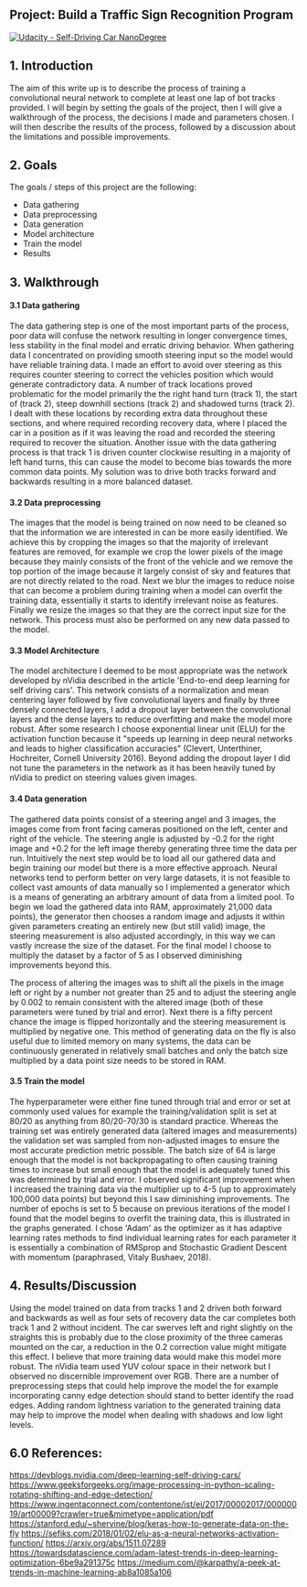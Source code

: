 ## Project: Build a Traffic Sign Recognition Program
[![Udacity - Self-Driving Car NanoDegree](https://s3.amazonaws.com/udacity-sdc/github/shield-carnd.svg)](http://www.udacity.com/drive)

## 1. Introduction
The aim of this write up is to describe the process of training a convolutional neural network to complete at least one lap of bot tracks provided. I will begin by setting the goals of the project, then I will give a walkthrough of the process, the decisions I made and parameters chosen. I will then describe the results of the process, followed by a discussion about the limitations and possible improvements.

[image1]: ./images/orig_image.jpg "Original image"

## 2. Goals
The goals / steps of this project are the following:
* Data gathering
* Data preprocessing
* Data generation
* Model architecture
* Train the model
* Results

## 3. Walkthrough

#### 3.1 Data gathering
The data gathering step is one of the most important parts of the process, poor data will confuse the network resulting in longer convergence times, less stability in the final model and erratic driving behavior. When gathering data I concentrated on providing smooth steering input so the model would have reliable training data. I made an effort to avoid over steering as this requires counter steering to correct the vehicles position which would generate contradictory data. A number of track locations proved problematic for the model primarily the the right hand turn (track 1), the start of (track 2), steep downhill sections (track 2) and shadowed turns (track 2). I dealt with these locations by recording extra data throughout these sections, and where required recording recovery data, where I placed the car in a position as if it was leaving the road and recorded the steering required to recover the situation. Another issue with the data gathering process is that track 1 is driven counter clockwise resulting in a majority of left hand turns, this can cause the model to become bias towards the more common data points. My solution was to drive both tracks forward and backwards resulting in a more balanced dataset.  

[image1]: ./images/problems.jpg "Problematic locations"

#### 3.2 Data preprocessing
The images that the model is being trained on now need to be cleaned so that the information we are interested in can be more easily identified. We achieve this by cropping the images so that the majority of irrelevant features are removed, for example we crop the lower pixels of the image because they mainly consists of the front of the vehicle and we remove the top portion of the image because it largely consist of sky and features that are not directly related to the road. Next we blur the images to reduce noise that can become a problem during training when a model can overfit the training data, essentially it starts to identify irrelevant noise as features. Finally we resize the images so that they are the correct input size for the network. This process must also be performed on any new data passed to the model.

[image2]: ./images/process.jpg "Preprocessing steps"

#### 3.3 Model Architecture
The model architecture I deemed to be most appropriate was the network developed by nVidia described in the article 'End-to-end deep learning for self driving cars'. This network consists of a normalization and mean centering layer followed by five convolutional layers and finally by three densely connected layers, I add a dropout layer between the convolutional layers and the dense layers to reduce overfitting and make the model more robust. After some research I choose exponential linear unit (ELU) for the activation function because it "speeds up learning in deep neural networks and leads to higher classification accuracies" (Clevert, Unterthiner, Hochreiter, Cornell University 2016). Beyond adding the dropout layer I did not tune the parameters in the network as it has been heavily tuned by nVidia to predict on steering values given images.

[image3]: ./images/cnn.jpg "Network architecture"

#### 3.4 Data generation
The gathered data points consist of a steering angel and 3 images, the images come from front facing cameras positioned on the left, center and right of the vehicle. The steering angle is adjusted by -0.2 for the right image and +0.2 for the left image thereby generating three time the data per run. Intuitively the next step would be to load all our gathered data and begin training our model but there is a more effective approach. Neural networks tend to perform better on very large datasets, it is not feasible to collect vast amounts of data manually so I implemented a generator which is a means of generating an arbitrary amount of data from a limited pool. To begin we load the gathered data into RAM, approximately 21,000 data points), the generator then chooses a random image and adjusts it within given parameters creating an entirely new (but still valid) image, the steering measurement is also adjusted accordingly, in this way we can vastly increase the size of the dataset. For the final model I choose to multiply the dataset by a factor of 5 as I observed diminishing improvements beyond this.

The process of altering the images was to shift all the pixels in the image left or right by a number not greater than 25 and to adjust the steering angle by 0.002 to remain consistent with the altered image (both of these parameters were tuned by trial and error). Next there is a fifty percent chance the image is flipped horizontally and the steering measurement is multiplied by negative one.
This method of generating data on the fly is also useful due to limited memory on many systems, the data can be continuously generated in relatively small batches and only the batch size multiplied by a data point size needs to be stored in RAM.

[image4]: ./images/shift.jpg "Image alteration steps"

#### 3.5 Train the model

The hyperparameter were either fine tuned through trial and error or set at commonly used values for example the training/validation split is set at 80/20 as anything from 80/20-70/30 is standard practice. Whereas the training set was entirely generated data (altered images and measurements) the validation set was sampled from non-adjusted images to ensure the most accurate prediction metric possible. The batch size of 64 is large enough that the model is not backpropagating to often causing training times to increase but small enough that the model is adequately tuned this was determined by trial and error. I observed significant improvement when I increased the training data via the multiplier up to 4-5 (up to approximately 100,000 data points) but beyond this I saw diminishing improvements. The number of epochs is set to 5 because on previous iterations of the model I found that the model begins to overfit the training data, this is illustrated in the graphs generated. I chose 'Adam' as the optimizer as it has adaptive learning rates methods to find individual learning rates for each parameter it is essentially a combination of RMSprop and Stochastic Gradient Descent with momentum (paraphrased, Vitaly Bushaev, 2018).


## 4. Results/Discussion
Using the model trained on data from tracks 1 and 2 driven both forward and backwards as well as four sets of recovery data the car completes both track 1 and 2 without incident. The car swerves left and right slightly on the straights this is probably due to the close proximity of the three cameras mounted on the car, a reduction in the 0.2 correction value might mitigate this effect. I believe that more training data would make this model more robust. The nVidia team used YUV colour space in their network but I observed no discernible improvement over RGB. There are a number of preprocessing steps that could help improve the model the for example incorporating canny edge detection should stand to better identify the road edges. Adding random lightness variation to the generated training data may help to improve the model when dealing with shadows and low light levels.


## 6.0 References:
https://devblogs.nvidia.com/deep-learning-self-driving-cars/
https://www.geeksforgeeks.org/image-processing-in-python-scaling-rotating-shifting-and-edge-detection/
https://www.ingentaconnect.com/contentone/ist/ei/2017/00002017/00000019/art00009?crawler=true&mimetype=application/pdf
https://stanford.edu/~shervine/blog/keras-how-to-generate-data-on-the-fly
https://sefiks.com/2018/01/02/elu-as-a-neural-networks-activation-function/
https://arxiv.org/abs/1511.07289
https://towardsdatascience.com/adam-latest-trends-in-deep-learning-optimization-6be9a291375c
https://medium.com/@karpathy/a-peek-at-trends-in-machine-learning-ab8a1085a106